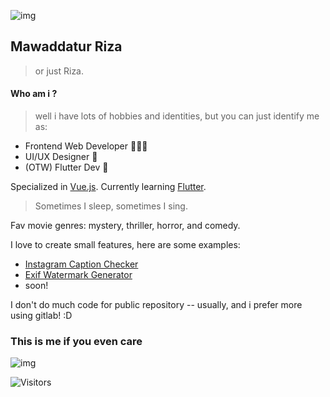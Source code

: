 ![img](https://rizahoemae.notion.site/image/https%3A%2F%2Fs3-us-west-2.amazonaws.com%2Fsecure.notion-static.com%2Fa78311d0-9cf9-456d-8e6a-19192a10f9fb%2FFrame_1.png?table=block&id=dcbaccff-a796-4465-aa8c-30d02590a221&spaceId=5dd02779-fbf7-468c-ae2a-5011eb417e6e&width=250&userId=&cache=v2)


## Mawaddatur Riza
> or just Riza.

#### Who am i ? 
> well i have lots of hobbies and identities, but you can just identify me as: 

- Frontend Web Developer 👩🏼‍💻
- UI/UX Designer 🎨
- (OTW) Flutter Dev 🚀

Specialized in [Vue.js](https://vuejs.org/). Currently learning [Flutter](https://flutter.dev).

> Sometimes I sleep, sometimes I sing.

Fav movie genres: mystery, thriller, horror, and comedy.

I love to create small features, here are some examples:
- [Instagram Caption Checker](https://github.com/rizahoemae/instagram-caption-checker)
- [Exif Watermark Generator](https://github.com/rizahoemae/exif-watermark-generator)
- soon!

I don't do much code for public repository -- usually, and i prefer more using gitlab! :D

### This is me if you even care

![img](https://media1.giphy.com/media/v1.Y2lkPTc5MGI3NjExazY0NW50czV6cHdueGV4emduNHNnMG14cmxiN2QxamQxZzQ0MTg1biZlcD12MV9pbnRlcm5hbF9naWZfYnlfaWQmY3Q9Zw/XyuqO8Zi0yCqWXhhJd/giphy.gif)

![Visitors](https://api.visitorbadge.io/api/visitors?path=rizahoemae&label=visitors&labelColor=%23ffffff&countColor=%23ffd9d9)
